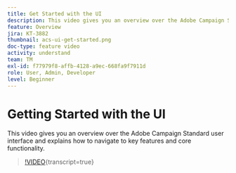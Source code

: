 ```yaml
---
title: Get Started with the UI 
description: This video gives you an overview over the Adobe Campaign Standard user interface and the key features and core functionality.
feature: Overview
jira: KT-3882
thumbnail: acs-ui-get-started.png
doc-type: feature video
activity: understand
team: TM
exl-id: f77979f8-affb-4128-a9ec-668fa9f7911d
role: User, Admin, Developer
level: Beginner
---
```

# Getting Started with the UI

This video gives you an overview over the Adobe Campaign Standard user interface and explains how to navigate to key features and core functionality.

>[!VIDEO](https://video.tv.adobe.com/v/18469?learn=on){transcript=true}
